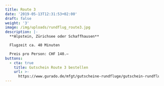```yaml
---
title: Route 3
date: '2019-05-13T12:31:53+02:00'
draft: false
weight: '3'
image: /img/uploads/rundflug_route3.jpg
description: |-
  **Alpstein, Zürichsee oder Schaffhausen**

  Flugzeit ca. 40 Minuten

  Preis pro Person: CHF 140.–
buttons:
  - cta: true
    title: Gutschein Route 3 bestellen
    url: >-
      https://www.gurado.de/mfgt/gutscheine-rundfluge/gutschein-rundflug-route-3.html
---
```


